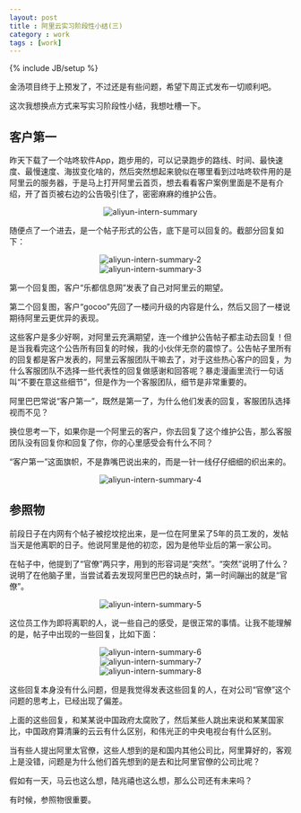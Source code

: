 ```yaml
---
layout: post
title : 阿里云实习阶段性小结(三)
category : work
tags : [work]
---
```

{% include JB/setup %}

金汤项目终于上预发了，不过还是有些问题，希望下周正式发布一切顺利吧。

这次我想换点方式来写实习阶段性小结，我想吐槽一下。

## 客户第一

昨天下载了一个咕咚软件App，跑步用的，可以记录跑步的路线、时间、最快速度、最慢速度、海拔变化啥的，然后突然想起来貌似在哪里看到过咕咚软件用的是阿里云的服务器，于是马上打开阿里云首页，想去看看客户案例里面是不是有介绍，开了首页被右边的公告吸引住了，密密麻麻的维护公告。

<center><img alt="aliyun-intern-summary" src="{{ ASSET_PATH }}hooligan/img/post/aliyun-intern-summary.PNG"/></center>

随便点了一个进去，是一个帖子形式的公告，底下是可以回复的。截部分回复如下：

<center><img alt="aliyun-intern-summary-2" src="{{ ASSET_PATH }}hooligan/img/post/aliyun-intern-summary-2.PNG"/></center>

<center><img alt="aliyun-intern-summary-3" src="{{ ASSET_PATH }}hooligan/img/post/aliyun-intern-summary-3.PNG"/></center>

第一个回复图，客户“乐都信息网”发表了自己对阿里云的期望。

第二个回复图，客户“gocoo”先回了一楼问升级的内容是什么，然后又回了一楼说期待阿里云更优异的表现。

这些客户是多少好啊，对阿里云充满期望，连一个维护公告帖子都主动去回复！但是当我看完这个公告所有回复的时候，我的小伙伴无奈的震惊了。公告帖子里所有的回复都是客户发表的，阿里云客服团队干嘛去了，对于这些热心客户的回复，为什么客服团队不选择一些代表性的回复做感谢和回答呢？暴走漫画里流行一句话叫“不要在意这些细节”，但是作为一个客服团队，细节是非常重要的。

阿里巴巴常说“客户第一”，既然是第一了，为什么他们发表的回复，客服团队选择视而不见？

换位思考一下，如果你是一个阿里云的客户，你去回复了这个维护公告，那么客服团队没有回复你和回复了你，你的心里感受会有什么不同？

“客户第一”这面旗帜，不是靠嘴巴说出来的，而是一针一线仔仔细细的织出来的。

<center><img alt="aliyun-intern-summary-4" src="{{ ASSET_PATH }}hooligan/img/post/aliyun-intern-summary-4.PNG"/></center>

## 参照物

前段日子在内网有个帖子被挖坟挖出来，是一位在阿里呆了5年的员工发的，发帖当天是他离职的日子。他说阿里是他的初恋，因为是他毕业后的第一家公司。

在帖子中，他提到了“官僚”两只字，用到的形容词是“突然”。“突然”说明了什么？说明了在他脑子里，当尝试着去发现阿里巴巴的缺点时，第一时间蹦出的就是“官僚”。

<center><img alt="aliyun-intern-summary-5" src="{{ ASSET_PATH }}hooligan/img/post/aliyun-intern-summary-5.PNG"/></center>

这位员工作为即将离职的人，说一些自己的感受，是很正常的事情。让我不能理解的是，帖子中出现的一些回复，比如下面：

<center><img alt="aliyun-intern-summary-6" src="{{ ASSET_PATH }}hooligan/img/post/aliyun-intern-summary-6.PNG"/></center>

<center><img alt="aliyun-intern-summary-7" src="{{ ASSET_PATH }}hooligan/img/post/aliyun-intern-summary-7.PNG"/></center>

<center><img alt="aliyun-intern-summary-8" src="{{ ASSET_PATH }}hooligan/img/post/aliyun-intern-summary-8.PNG"/></center>

这些回复本身没有什么问题，但是我觉得发表这些回复的人，在对公司“官僚”这个问题的思考上，已经出现了偏差。

上面的这些回复，和某某说中国政府太腐败了，然后某些人跳出来说和某某国家比，中国政府算清廉的云云有什么区别，和伟光正的中央电视台有什么区别。

当有些人提出阿里太官僚，这些人想到的是和国内其他公司比，阿里算好的，客观上是没错，问题是为什么他们首先想到的是去和比阿里官僚的公司比呢？

假如有一天，马云也这么想，陆兆禧也这么想，那么公司还有未来吗？

有时候，参照物很重要。
